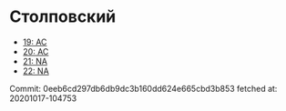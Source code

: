 # Столповский
- [19: AC](19.md)
- [20: AC](20.md)
- [21: NA](21.md)
- [22: NA](22.md)

Commit: 0eeb6cd297db6db9dc3b160dd624e665cbd3b853
 fetched at: 20201017-104753
